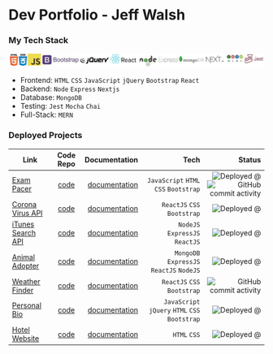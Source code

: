 
# Dev Portfolio - Jeff Walsh

### My Tech Stack


![tech stack](https://github.com/jeffpwalsh/jeffpwalsh/blob/master/techlogos.JPG)

 - Frontend: `HTML` `CSS` `JavaScript` `jQuery` `Bootstrap` `React`
 - Backend: `Node` `Express` `Nextjs`
 - Database: `MongoDB`
 - Testing: `Jest` `Mocha` `Chai`
 - Full-Stack: `MERN`
 
 
### Deployed Projects 



 | Link        | Code Repo      | Documentation | Tech     | Status    |
| ------------- |:-------------:| ------------:| ---------:| ---------:|
| [Exam Pacer](http://exam.pacer.jeffwalsh.co.za/)| [code](https://github.com/jeffpwalsh/exam-pacer) | [documentation](https://github.com/jeffpwalsh/exam-pacer/blob/master/README.md) | `JavaScript` `HTML` `CSS` `Bootstrap` | ![Deployed @](https://img.shields.io/badge/deployed-domain-red) ![GitHub commit activity](https://img.shields.io/github/commit-activity/y/jeffpwalsh/exam-pacer)
| [Corona Virus API](https://jeffpwalsh-corona-virus-api.herokuapp.com/)| [code](https://github.com/jeffpwalsh/corona-virus-api) | [documentation](https://github.com/jeffpwalsh/corona-virus-api/blob/master/README.md) | `ReactJS` `CSS` `Bootstrap` | ![Deployed @](https://img.shields.io/badge/deployed-heroku-blueviolet)
| [iTunes Search API](https://guarded-tor-84227.herokuapp.com/)| [code](https://github.com/jeffpwalsh/iTunes-Search-API) | [documentation](https://github.com/jeffpwalsh/iTunes-Search-API/blob/master/README.md) | `NodeJS` `ExpressJS` `ReactJS` | ![Deployed @](https://img.shields.io/badge/deployed-heroku-blueviolet)
| [Animal Adopter](https://animal-adopter.herokuapp.com/)| [code](https://github.com/jeffpwalsh/animal-adopter) | [documentation](https://github.com/jeffpwalsh/animal-adopter/blob/master/README.md) | `MongoDB` `ExpressJS` `ReactJS` `NodeJS` | ![Deployed @](https://img.shields.io/badge/deployed-heroku-blueviolet)
| [Weather Finder](https://jeffpwalsh-weather-finder.herokuapp.com/)| [code](https://github.com/jeffpwalsh/weather-finder) | [documentation](https://github.com/jeffpwalsh/weather-finder/blob/master/README.md) | `ReactJS` `CSS` `Bootstrap` | ![GitHub commit activity](https://img.shields.io/github/commit-activity/y/jeffpwalsh/weather-finder)
| [Personal Bio](https://jeffpwalsh.github.io/bio/)| [code](https://github.com/jeffpwalsh/bio) | [documentation](https://github.com/jeffpwalsh/bio/blob/master/README.md) | `JavaScript` `jQuery` `HTML` `CSS` `Bootstrap` | ![Deployed @](https://img.shields.io/badge/deployed-gh--pages-brightgreen)
| [Hotel Website](https://jeffpwalsh.github.io/hotel-website/index.html)| [code](https://github.com/jeffpwalsh/hotel-website) | [documentation](https://github.com/jeffpwalsh/hotel-website/blob/master/README.md) | `HTML` `CSS` | ![Deployed @](https://img.shields.io/badge/deployed-gh--pages-brightgreen)

 
 




  
 
 
  
 
 
